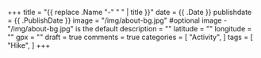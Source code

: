 +++
title = "{{ replace .Name "-" " " | title }}"
date = {{ .Date }}
publishdate = {{ .PublishDate }}
image = "/img/about-bg.jpg" #optional image - "/img/about-bg.jpg" is the default
description = ""
latitude = ""
longitude = ""
gpx = ""
draft = true
comments = true
categories = [
    "Activity",
]
tags = [
    "Hike",
]
+++
